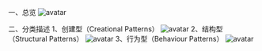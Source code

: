 一、总览
 ![avatar](/image/97b58ac4-43e2-4b8d-af65-3ca39ea47fb7.png)

二、分类描述
1、创建型（Creational Patterns）
![avatar](/image/2f4030e8-78ad-4ed8-b19a-d451a69a5509.png)
2、结构型（Structural Patterns）
![avatar](/image/179f7ee8-e96a-4a3e-9adb-7b0d9d06a58a.png)
3、行为型（Behaviour Patterns）
![avatar](/image/65c58bd3-6780-42ed-8ed9-c4c4e82e7bae.png)